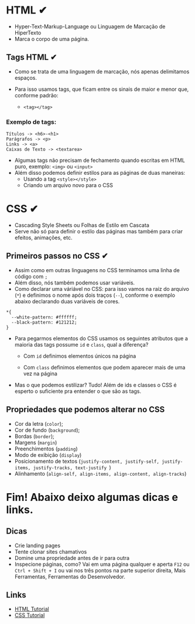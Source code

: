 # HTML ✔
  
  - Hyper-Text-Markup-Language ou Linguagem de Marcação de HiperTexto
  - Marca o corpo de uma página.

## Tags HTML ✔
  - Como se trata de uma linguagem de marcação, nós apenas delimitamos espaços.
  - Para isso usamos tags, que ficam entre os sinais de maior e menor que, conforme padrão:

    - ```<tag></tag>```


  ### Exemplo de tags:
  
    Títulos -> <h6>-<h1>
    Parágrafos -> <p>
    Links -> <a>
    Caixas de Texto -> <textarea>
    
  - Algumas tags não precisam de fechamento quando escritas em HTML puro, exemplo: ```<img>``` ou ```<input>```
  - Além disso podemos definir estilos para as páginas de duas maneiras:
    - Usando a tag ```<style></style>```
    - Criando um arquivo novo para o CSS

# CSS ✔
  - Cascading Style Sheets ou Folhas de Estilo em Cascata
  - Serve não só para definir o estilo das páginas mas também para criar efeitos, animações, etc.
  
  ## Primeiros passos no CSS ✔
  - Assim como em outras linguagens no CSS terminamos uma linha de código com ```;```
  - Além disso, nós também podemos usar variáveis.
  - Como declarar uma váriável no CSS: para isso vamos na raiz do arquivo (```*```) e definimos o nome após dois traços (```--```), conforme o exemplo abaixo declarando duas variáveis de cores.
  ```
  *{
    --white-pattern: #ffffff;
    --black-pattern: #121212;
  }
  ```

  - Para pegarmos elementos do CSS usamos os seguintes atributos que a maioria das tags possume  ```id``` e ```class```, qual a diferença?<br/>
    
    - Com ```id``` definimos elementos únicos na página
    
    - Com ```class``` definimos elementos que podem aparecer mais de uma vez na página

  - Mas o que podemos estilizar? Tudo! Além de ids e classes o CSS é esperto o suficiente pra entender o que são as tags.
  
  ## Propriedades que podemos alterar no CSS
  - Cor da letra (```color```);
  - Cor de fundo (```background```);
  - Bordas (```border```);
  - Margens (```margin```)
  - Preenchimentos (```padding```)
  - Modo de exibição (```display```)
  - Posicionamento de textos (```justify-content, justify-self, justify-items, justify-tracks, text-justify ```)
  - Alinhamento (```align-self, align-items, align-content, align-tracks```)

# Fim! Abaixo deixo algumas dicas e links.
## Dicas
- Crie landing pages
- Tente clonar sites chamativos
- Domine uma propriedade antes de ir para outra
- Inspecione páginas, como? Vai em uma página qualquer e aperta ```F12``` ou ```Ctrl + Shift + I``` ou vai nos três pontos na parte superior direita, Mais Ferramentas, Ferramentas do Desenvolvedor.
## Links
- [HTML Tutorial](https://www.w3schools.com/html/default.asp)
- [CSS Tutorial](https://www.w3schools.com/css/default.asp)
